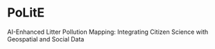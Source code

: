 # PoLitE
AI-Enhanced Litter Pollution Mapping: Integrating Citizen Science with Geospatial and Social Data
